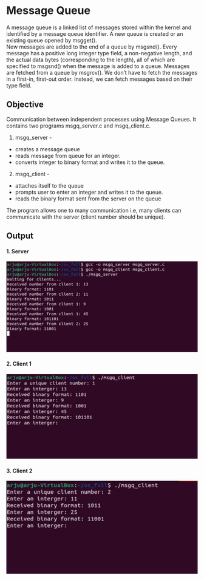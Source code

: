 # Message Queue
A message queue is a linked list of messages stored within the kernel and identified by a message queue identifier. A new queue is created or an existing queue opened by msgget().  
New messages are added to the end of a queue by msgsnd(). Every message has a positive long integer type field, a non-negative length, and the actual data bytes (corresponding to the length), 
all of which are specified to msgsnd() when the message is added to a queue. Messages are fetched from a queue by msgrcv(). We don’t have to fetch the messages in a first-in, first-out order. 
Instead, we can fetch messages based on their type field.

## Objective
Communication between independent processes using Message Queues. It contains two programs msgq_server.c and msgq_client.c.  

1. msgq_server -
  - creates a message queue  
  - reads message from queue for an integer.
  - converts integer to binary format and writes it to the queue.  

2. msgq_client - 
  - attaches itself to the queue  
  - prompts user to enter an integer and writes it to the queue.
  - reads the binary format sent from the server on the queue

The program allows one to many communication i.e, many clients can communicate with the server (client number should be unique).

## Output
#### 1. Server
![](server.jpg)
#### 2. Client 1
![](client1.jpg)
#### 3. Client 2
![](client2.jpg)
